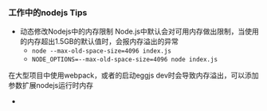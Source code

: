 ### 工作中的nodejs Tips

* 动态修改Nodejs中的内存限制
Node.js中默认会对可用内存做出限制，当使用的内存超出1.5GB的默认值时，会报内存溢出的异常
    - `node --max-old-space-size=4096 index.js`
    - `NODE_OPTIONS=--max-old-space-size=4096 node index.js`

在大型项目中使用webpack，或者的启动eggjs dev时会导致内存溢出，可以添加参数扩展nodejs运行时内存

*

